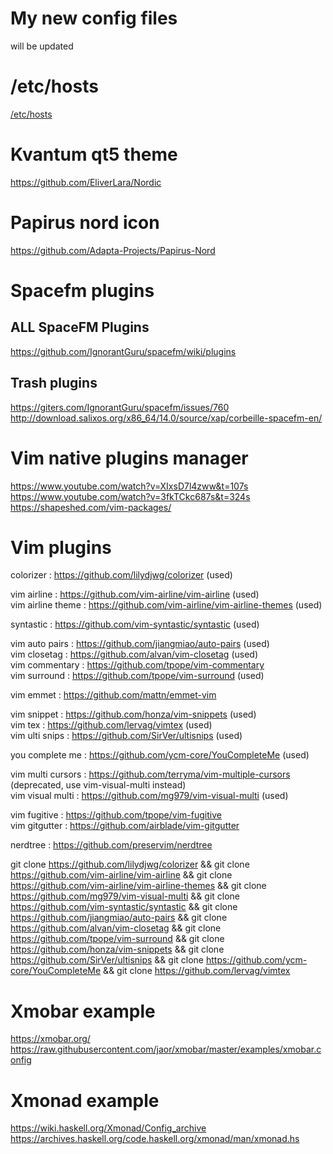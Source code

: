 # My new config files

will be updated

# /etc/hosts
[/etc/hosts](https://gist.github.com/mul14/eb05e88fcec5bb195cbb)

# Kvantum qt5 theme
https://github.com/EliverLara/Nordic

# Papirus nord icon
https://github.com/Adapta-Projects/Papirus-Nord

# Spacefm plugins
## ALL SpaceFM Plugins
https://github.com/IgnorantGuru/spacefm/wiki/plugins

## Trash plugins
https://giters.com/IgnorantGuru/spacefm/issues/760 \
http://download.salixos.org/x86_64/14.0/source/xap/corbeille-spacefm-en/

# Vim native plugins manager
https://www.youtube.com/watch?v=XIxsD7l4zww&t=107s \
https://www.youtube.com/watch?v=3fkTCkc687s&t=324s \
https://shapeshed.com/vim-packages/

# Vim plugins
colorizer           : https://github.com/lilydjwg/colorizer (used)

vim airline         : https://github.com/vim-airline/vim-airline (used) \
vim airline theme   : https://github.com/vim-airline/vim-airline-themes (used)

syntastic           : https://github.com/vim-syntastic/syntastic (used)

vim auto pairs      : https://github.com/jiangmiao/auto-pairs (used) \
vim closetag        : https://github.com/alvan/vim-closetag (used) \
vim commentary      : https://github.com/tpope/vim-commentary \
vim surround        : https://github.com/tpope/vim-surround (used)

vim emmet           : https://github.com/mattn/emmet-vim

vim snippet         : https://github.com/honza/vim-snippets (used) \
vim tex             : https://github.com/lervag/vimtex (used) \
vim ulti snips      : https://github.com/SirVer/ultisnips (used)

you complete me     : https://github.com/ycm-core/YouCompleteMe (used)

vim multi cursors   : https://github.com/terryma/vim-multiple-cursors (deprecated, use vim-visual-multi instead) \
vim visual multi    : https://github.com/mg979/vim-visual-multi (used)

vim fugitive        : https://github.com/tpope/vim-fugitive \
vim gitgutter       : https://github.com/airblade/vim-gitgutter

nerdtree            : https://github.com/preservim/nerdtree

git clone https://github.com/lilydjwg/colorizer && git clone https://github.com/vim-airline/vim-airline && git clone https://github.com/vim-airline/vim-airline-themes && git clone https://github.com/mg979/vim-visual-multi && git clone https://github.com/vim-syntastic/syntastic && git clone https://github.com/jiangmiao/auto-pairs && git clone https://github.com/alvan/vim-closetag && git clone https://github.com/tpope/vim-surround && git clone https://github.com/honza/vim-snippets && git clone https://github.com/SirVer/ultisnips && git clone https://github.com/ycm-core/YouCompleteMe && git clone https://github.com/lervag/vimtex

# Xmobar example
https://xmobar.org/ \
https://raw.githubusercontent.com/jaor/xmobar/master/examples/xmobar.config

# Xmonad example
https://wiki.haskell.org/Xmonad/Config_archive \
https://archives.haskell.org/code.haskell.org/xmonad/man/xmonad.hs
